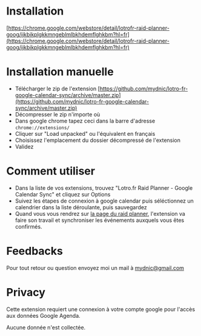 # Installation

[https://chrome.google.com/webstore/detail/lotrofr-raid-planner-goog/ijkbikplgkkmngeblmlbkhdemflghkbm?hl=fr](https://chrome.google.com/webstore/detail/lotrofr-raid-planner-goog/ijkbikplgkkmngeblmlbkhdemflghkbm?hl=fr)

# Installation manuelle

- Télécharger le zip de l'extension [https://github.com/mydnic/lotro-fr-google-calendar-sync/archive/master.zip](https://github.com/mydnic/lotro-fr-google-calendar-sync/archive/master.zip)
- Décompresser le zip n'importe où
- Dans google chrome tapez ceci dans la barre d'adresse `chrome://extensions/`
- Cliquer sur "Load unpacked" ou l'équivalent en français
- Choisissez l'emplacement du dossier décompressé de l'extension
- Validez

# Comment utiliser
- Dans la liste de vos extensions, trouvez "Lotro.fr Raid Planner - Google Calendar Sync" et cliquez sur Options
- Suivez les étapes de connexion à google calendar puis séléctionnez un calendrier dans la liste déroulante, puis sauvegardez
- Quand vous vous rendrez sur [la page du raid planner](https://lotro.fr/rp/), l'extension va faire son travail et synchroniser les événements auxquels vous êtes confirmés.

# Feedbacks

Pour tout retour ou question envoyez moi un mail à mydnic@gmail.com

# Privacy

Cette extension requiert une connexion à votre compte google pour l'accès aux données Google Agenda.

Aucune donnée n'est collectée.
